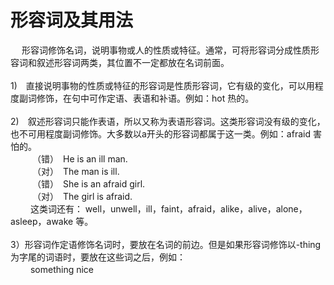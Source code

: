 # 形容词及其用法
 	
　 形容词修饰名词，说明事物或人的性质或特征。通常，可将形容词分成性质形容词和叙述形容词两类，其位置不一定都放在名词前面。<br>
<br>
1)　直接说明事物的性质或特征的形容词是性质形容词，它有级的变化，可以用程度副词修饰，在句中可作定语、表语和补语。例如：hot 热的。<br>
<br>
2)　叙述形容词只能作表语，所以又称为表语形容词。这类形容词没有级的变化，也不可用程度副词修饰。大多数以a开头的形容词都属于这一类。例如：afraid 害怕的。<br>
　　　（错）　He is an ill man.<br>
　　　（对）　The man is ill.<br>
　　　（错）　She is an afraid girl.<br>
　　　（对）　The girl is afraid.<br>
　　 这类词还有： well，unwell，ill，faint，afraid，alike，alive，alone，asleep，awake 等。<br>
<br>
3）形容词作定语修饰名词时，要放在名词的前边。但是如果形容词修饰以-thing为字尾的词语时，要放在这些词之后，例如：<br>
　　 something nice